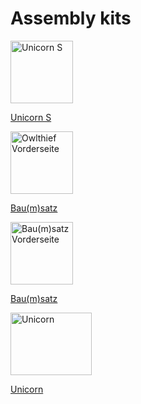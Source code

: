 # Assembly kits

<img src="../assets/images/unicorn_s_live.jpg" width="100" height="100" alt="Unicorn S">

[Unicorn S](KitUnicornS.md)

<img src="../assets/images/owlthief_front.jpg" width="100" height="100" alt="Owlthief Vorderseite">

[Bau(m)satz](KitBaumsatz.md)

<img src="../assets/images/baumsatz_front.png" width="100" height="100" alt="Bau(m)satz Vorderseite">

[Bau(m)satz](KitBaumsatz.md)

<img src="../assets/images/unicorn_live.webp" width="130" height="100" alt="Unicorn">

[Unicorn](KitUnicorn.md)
